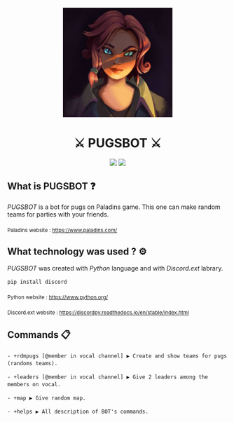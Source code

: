 
<p  align="center">
  <img src="./img/Maeve.jpg" width="250">
  <h1 align="center">
    ⚔️ PUGSBOT ⚔️ 
  </h1>
<p>

<p align="center">
    <img src="https://img.shields.io/github/last-commit/Fredericdrnl/Discord-pugs">
    <img src="https://img.shields.io/github/contributors/Fredericdrnl/Discord-pugs">
</p>

## What is PUGSBOT ❓

*PUGSBOT* is a bot for pugs on Paladins game. This one can make random teams for parties with your friends.

<sub>Paladins website : https://www.paladins.com/</sub>

## What technology was used ? ⚙️

*PUGSBOT* was created with *Python* language and with *Discord.ext* labrary.

```
pip install discord
```

<sub>Python website : https://www.python.org/</sub>

<sub>Discord.ext website : https://discordpy.readthedocs.io/en/stable/index.html</sub>

## Commands 📋

`- +rdmpugs [@member in vocal channel] ▶️ Create and show teams for pugs (randoms teams).`  

`- +leaders [@member in vocal channel] ▶️ Give 2 leaders among the members on vocal.`

`- +map ▶️ Give random map.`

`- +helps ▶️ All description of BOT's commands.`



